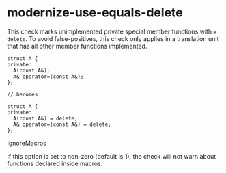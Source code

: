 modernize-use-equals-delete
===========================

This check marks unimplemented private special member functions with
`= delete`. To avoid false-positives, this check only applies in a
translation unit that has all other member functions implemented.

    struct A {
    private:
      A(const A&);
      A& operator=(const A&);
    };

    // becomes

    struct A {
    private:
      A(const A&) = delete;
      A& operator=(const A&) = delete;
    };

IgnoreMacros

If this option is set to non-zero (default is <span
class="title-ref">1</span>), the check will not warn about functions
declared inside macros.

